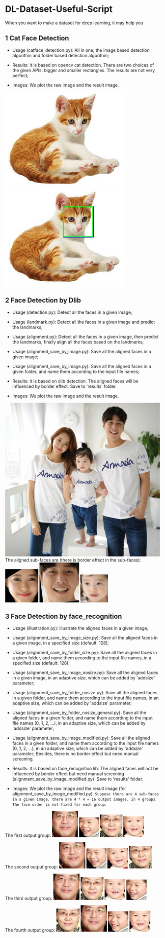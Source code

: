 # DL-Dataset-Useful-Script

When you want to make a dataset for deep learning, it may help you

## 1 Cat Face Detection

- Usage (catface_detection.py): All in one, the image based detection algorithm and folder based detection algorithm;

- Results: It is based on opencv cat detection. There are two choices of the given APIs: bigger and smaller rectangles. The results are not very perfect;

- Images: We plot the raw image and the result image.

![cat1](https://github.com/zhaoyuzhi/DL-Dataset-Useful-Script/blob/master/catface_detection/cat1.jpg)
![cat1result](https://github.com/zhaoyuzhi/DL-Dataset-Useful-Script/blob/master/catface_detection/cat1_result.jpg)

## 2 Face Detection by Dlib

- Usage (detection.py): Detect all the faces in a given image;

- Usage (landmark.py): Detect all the faces in a given image and predict the landmarks;

- Usage (alignment.py): Detect all the faces in a given image, then predict the landmarks, finally align all the faces based on the landmarks;

- Usage (alignment_save_by_image.py): Save all the aligned faces in a given image;

- Usage (alignment_save_by_image.py): Save all the aligned faces in a given folder, and name them according to the input file names;

- Results: It is based on dlib detection. The aligned faces will be influenced by border effect. Save to 'results' folder.

- Images: We plot the raw image and the result image.

![dlibsrc](https://github.com/zhaoyuzhi/DL-Dataset-Useful-Script/blob/master/face_detection_dlib/results/src.jpg)
The aligned sub-faces are (there is border effect in the sub-faces):
![dlibsub1](https://github.com/zhaoyuzhi/DL-Dataset-Useful-Script/blob/master/face_detection_dlib/results/det_0.jpg)
![dlibsub2](https://github.com/zhaoyuzhi/DL-Dataset-Useful-Script/blob/master/face_detection_dlib/results/det_1.jpg)
![dlibsub3](https://github.com/zhaoyuzhi/DL-Dataset-Useful-Script/blob/master/face_detection_dlib/results/det_2.jpg)

## 3 Face Detection by face_recognition

- Usage (illustration.py): Illustrate the aligned faces in a given image;

- Usage (alignment_save_by_image_size.py): Save all the aligned faces in a given image, in a specified size (default: 128);

- Usage (alignment_save_by_folder_size.py): Save all the aligned faces in a given folder, and name them according to the input file names, in a specified size (default: 128);

- Usage (alignment_save_by_image_nosize.py): Save all the aligned faces in a given image, in an adaptive size, which can be added by 'addsize' parameter;

- Usage (alignment_save_by_folder_nosize.py): Save all the aligned faces in a given folder, and name them according to the input file names, in an adaptive size, which can be added by 'addsize' parameter;

- Usage (alignment_save_by_folder_nosize_general.py): Save all the aligned faces in a given folder, and name them according to the input file names (0, 1, 2, ...), in an adaptive size, which can be added by 'addsize' parameter;

- Usage (alignment_save_by_image_modified.py): Save all the aligned faces in a given folder, and name them according to the input file names (0, 1, 2, ...), in an adaptive size, which can be added by 'addsize' parameter; Besides, there is no border effect but need manual screening.

- Results: It is based on face_recognition lib. The aligned faces will not be influenced by border effect but need manual screening (alignment_save_by_image_modified.py) .Save to 'results' folder.

- Images: We plot the raw image and the result image (for alignment_save_by_image_modified.py). `Suppose there are 4 sub-faces in a given image, there are 4 * 4 = 16 output images, in 4 groups`. `The face order is not fixed for each group`.

The first output group:
![face_recognition0_0](https://github.com/zhaoyuzhi/DL-Dataset-Useful-Script/blob/master/face_detection_face_recognition/results/0_0.jpg)
![face_recognition0_1](https://github.com/zhaoyuzhi/DL-Dataset-Useful-Script/blob/master/face_detection_face_recognition/results/0_1.jpg)
![face_recognition0_2](https://github.com/zhaoyuzhi/DL-Dataset-Useful-Script/blob/master/face_detection_face_recognition/results/0_2.jpg)
![face_recognition0_3](https://github.com/zhaoyuzhi/DL-Dataset-Useful-Script/blob/master/face_detection_face_recognition/results/0_3.jpg)

The second output group:
![face_recognition1_0](https://github.com/zhaoyuzhi/DL-Dataset-Useful-Script/blob/master/face_detection_face_recognition/results/1_0.jpg)
![face_recognition1_1](https://github.com/zhaoyuzhi/DL-Dataset-Useful-Script/blob/master/face_detection_face_recognition/results/1_1.jpg)
![face_recognition1_2](https://github.com/zhaoyuzhi/DL-Dataset-Useful-Script/blob/master/face_detection_face_recognition/results/1_2.jpg)
![face_recognition1_3](https://github.com/zhaoyuzhi/DL-Dataset-Useful-Script/blob/master/face_detection_face_recognition/results/1_3.jpg)


The third output group:
![face_recognition2_0](https://github.com/zhaoyuzhi/DL-Dataset-Useful-Script/blob/master/face_detection_face_recognition/results/2_0.jpg)
![face_recognition2_1](https://github.com/zhaoyuzhi/DL-Dataset-Useful-Script/blob/master/face_detection_face_recognition/results/2_1.jpg)
![face_recognition2_2](https://github.com/zhaoyuzhi/DL-Dataset-Useful-Script/blob/master/face_detection_face_recognition/results/2_2.jpg)
![face_recognition2_3](https://github.com/zhaoyuzhi/DL-Dataset-Useful-Script/blob/master/face_detection_face_recognition/results/2_3.jpg)


The fourth output group:
![face_recognition3_0](https://github.com/zhaoyuzhi/DL-Dataset-Useful-Script/blob/master/face_detection_face_recognition/results/3_0.jpg)
![face_recognition3_1](https://github.com/zhaoyuzhi/DL-Dataset-Useful-Script/blob/master/face_detection_face_recognition/results/3_1.jpg)
![face_recognition3_2](https://github.com/zhaoyuzhi/DL-Dataset-Useful-Script/blob/master/face_detection_face_recognition/results/3_2.jpg)
![face_recognition3_3](https://github.com/zhaoyuzhi/DL-Dataset-Useful-Script/blob/master/face_detection_face_recognition/results/3_3.jpg)
